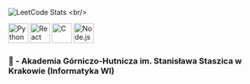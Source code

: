 ![LeetCode Stats]([https://leet-code-banner.onrender.com/api/svg/bkrol000](https://leet-code-banner.vercel.app/api/svg/bkrol000?scale=0.5)) <br/>

<p>
  <img src="https://cdn.jsdelivr.net/gh/devicons/devicon/icons/python/python-original.svg" alt="Python" width="40"/>
  <img src="https://cdn.jsdelivr.net/gh/devicons/devicon/icons/react/react-original.svg" alt="React" width="40"/>
  <img src="https://cdn.jsdelivr.net/gh/devicons/devicon/icons/c/c-original.svg" alt="C" width="40"/>
  <img src="https://cdn.jsdelivr.net/gh/devicons/devicon/icons/nodejs/nodejs-original.svg" alt="Node.js" width="40"/>
</p>

### **🏫 - Akademia Górniczo-Hutnicza im. Stanisława Staszica w Krakowie (Informatyka WI)**
